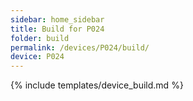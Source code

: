 ```yaml
---
sidebar: home_sidebar
title: Build for P024
folder: build
permalink: /devices/P024/build/
device: P024
---
```

{% include templates/device_build.md %}
